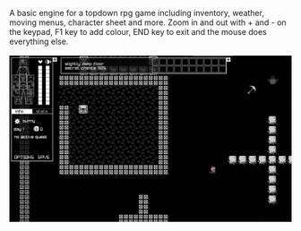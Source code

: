 A basic engine for a topdown rpg game including inventory, weather, moving menus, character sheet and more. Zoom in and out with + and - on the keypad, F1 key to add colour, END key to exit and the mouse does everything else.
<br /><br />
<img src="supakastleqwest.png" border="0" />
<br />
